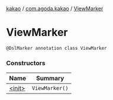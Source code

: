 [kakao](../../index.md) / [com.agoda.kakao](../index.md) / [ViewMarker](./index.md)

# ViewMarker

`@DslMarker annotation class ViewMarker`

### Constructors

| Name | Summary |
|---|---|
| [&lt;init&gt;](-init-.md) | `ViewMarker()` |
